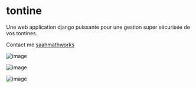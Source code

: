 # tontine

Une web application django puissante pour une gestion super sécurisée de vos tontines.

Contact me [saahmathworks](https://saahmathworks.herokuapp.com/)


![image](https://user-images.githubusercontent.com/40770599/188294765-18bd11ea-1d5c-458a-8181-9b423e44aca8.png)


![image](https://user-images.githubusercontent.com/40770599/188294820-1a467195-9e6b-4ea4-96d5-ed744b26a728.png)



![image](https://user-images.githubusercontent.com/40770599/188294851-2e1ec773-0314-4a72-b2a8-7dc41ddcdc96.png)



